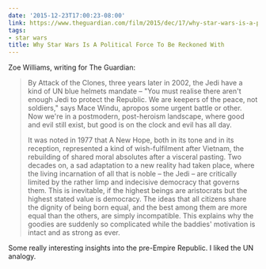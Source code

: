 ```yaml
---
date: '2015-12-23T17:00:23-08:00'
link: https://www.theguardian.com/film/2015/dec/17/why-star-wars-is-a-political-force-to-be-reckoned-with
tags:
- star wars
title: Why Star Wars Is A Political Force To Be Reckoned With
---
```


Zoe Williams, writing for The Guardian:

>By Attack of the Clones, three years later in 2002, the Jedi have a kind of UN blue helmets mandate – "You must realise there aren't enough Jedi to protect the Republic. We are keepers of the peace, not soldiers," says Mace Windu, apropos some urgent battle or other. Now we're in a postmodern, post-heroism landscape, where good and evil still exist, but good is on the clock and evil has all day.
>
>It was noted in 1977 that A New Hope, both in its tone and in its reception, represented a kind of wish-fulfilment after Vietnam, the rebuilding of shared moral absolutes after a visceral pasting. Two decades on, a sad adaptation to a new reality had taken place, where the living incarnation of all that is noble – the Jedi – are critically limited by the rather limp and indecisive democracy that governs them. This is inevitable, if the highest beings are aristocrats but the highest stated value is democracy. The ideas that all citizens share the dignity of being born equal, and the best among them are more equal than the others, are simply incompatible. This explains why the goodies are suddenly so complicated while the baddies' motivation is intact and as strong as ever.

Some really interesting insights into the pre-Empire Republic. I liked the UN analogy.
